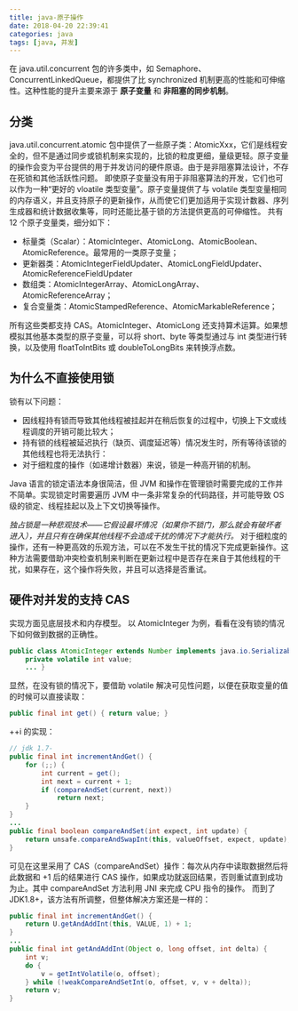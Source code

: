 ```yaml
---
title: java-原子操作
date: 2018-04-20 22:39:41
categories: java
tags: [java, 并发]
---
```

在 java.util.concurrent 包的许多类中，如 Semaphore、ConcurrentLinkedQueue，都提供了比 synchronized 机制更高的性能和可伸缩性。这种性能的提升主要来源于 **原子变量** 和 **非阻塞的同步机制**。

## 分类
java.util.concurrent.atomic 包中提供了一些原子类：AtomicXxx，它们是线程安全的，但不是通过同步或锁机制来实现的，比锁的粒度更细，量级更轻。原子变量的操作会变为平台提供的用于并发访问的硬件原语。由于是非阻塞算法设计，不存在死锁和其他活跃性问题。
即使原子变量没有用于非阻塞算法的开发，它们也可以作为一种“更好的 vloatile 类型变量”。原子变量提供了与 volatile 类型变量相同的内存语义，并且支持原子的更新操作，从而使它们更加适用于实现计数器、序列生成器和统计数据收集等，同时还能比基于锁的方法提供更高的可伸缩性。
共有 12 个原子变量类，细分如下：
* 标量类（Scalar）：AtomicInteger、AtomicLong、AtomicBoolean、AtomicReference。最常用的一类原子变量；
* 更新器类：AtomicIntegerFieldUpdater、AtomicLongFieldUpdater、AtomicReferenceFieldUpdater
* 数组类：AtomicIntegerArray、AtomicLongArray、AtomicReferenceArray；
* 复合变量类：AtomicStampedReference、AtomicMarkableReference；

所有这些类都支持 CAS。AtomicInteger、AtomicLong 还支持算术运算。如果想模拟其他基本类型的原子变量，可以将 short、byte 等类型通过与 int 类型进行转换，以及使用 floatToIntBits 或 doubleToLongBits 来转换浮点数。

## 为什么不直接使用锁
锁有以下问题：
* 因线程持有锁而导致其他线程被挂起并在稍后恢复的过程中，切换上下文或线程调度的开销可能比较大；
* 持有锁的线程被延迟执行（缺页、调度延迟等）情况发生时，所有等待该锁的其他线程也将无法执行：
* 对于细粒度的操作（如递增计数器）来说，锁是一种高开销的机制。

Java 语言的锁定语法本身很简洁，但 JVM 和操作在管理锁时需要完成的工作并不简单。实现锁定时需要遍历 JVM 中一条非常复杂的代码路径，并可能导致 OS 级的锁定、线程挂起以及上下文切换等操作。

_独占锁是一种悲观技术——它假设最坏情况（如果你不锁门，那么就会有破坏者进入），并且只有在确保其他线程不会造成干扰的情况下才能执行。_
对于细粒度的操作，还有一种更高效的乐观方法，可以在不发生干扰的情况下完成更新操作。这种方法需要借助冲突检查机制来判断在更新过程中是否存在来自于其他线程的干扰，如果存在，这个操作将失败，并且可以选择是否重试。

## 硬件对并发的支持 CAS
实现方面见底层技术和内存模型。
以 AtomicInteger 为例，看看在没有锁的情况下如何做到数据的正确性。
```java
public class AtomicInteger extends Number implements java.io.Serializable {
    private volatile int value; 
    ... }
```
显然，在没有锁的情况下，要借助 volatile 解决可见性问题，以便在获取变量的值的时候可以直接读取：
```java
public final int get() { return value; }
```
++i 的实现：
```java
// jdk 1.7-
public final int incrementAndGet() {
    for (;;) {
        int current = get();
        int next = current + 1;
        if (compareAndSet(current, next))
            return next;
    }
}
...
public final boolean compareAndSet(int expect, int update) {
    return unsafe.compareAndSwapInt(this, valueOffset, expect, update);
}
```
可见在这里采用了 CAS（compareAndSet）操作：每次从内存中读取数据然后将此数据和 +1 后的结果进行 CAS 操作，如果成功就返回结果，否则重试直到成功为止。其中 compareAndSet 方法利用 JNI 来完成 CPU 指令的操作。
而到了 JDK1.8+，该方法有所调整，但整体解决方案还是一样的：
```java
public final int incrementAndGet() {
    return U.getAndAddInt(this, VALUE, 1) + 1;
}
...
public final int getAndAddInt(Object o, long offset, int delta) {
    int v;
    do {
        v = getIntVolatile(o, offset);
    } while (!weakCompareAndSetInt(o, offset, v, v + delta));
    return v;
}
```

